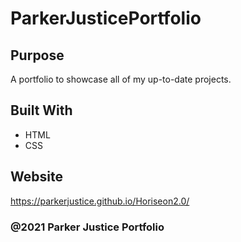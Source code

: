 # ParkerJusticePortfolio

## Purpose
A portfolio to showcase all of my up-to-date projects.

## Built With
* HTML
* CSS

## Website
https://parkerjustice.github.io/Horiseon2.0/

### @2021 Parker Justice Portfolio
